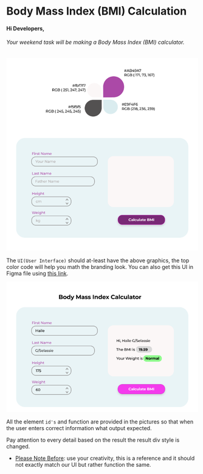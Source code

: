 # Body Mass Index (BMI) Calculation
#### Hi Developers,
###### Your weekend task will be making a Body Mass Index (BMI) calculator.

<img src='assets/img/0.bmi_calculator_Branding.png'>

The `UI(User Interface)` should at-least have the above graphics, the top color code will help you math the branding look. You can also get this UI in Figma file using <a href='https://www.figma.com/file/fjJG0GVLxoGolEHZaVmPph/BMI-Calculator?type=design&node-id=0%3A1&mode=design&t=5vN4H5r9JXmgNiuV-1' target='_black' >this link</a>.

<img src="assets/img/1.bmi_calculator_UI.inaction.png">

All the element ` id's ` and function are provided in the pictures so that when the user enters correct information what output expected. 

Pay attention to every detail based on the result the result div style is changed.

* <u>Please Note Before</u>: use your creativity, this is a reference and it should not exactly match our UI but rather function the same.
